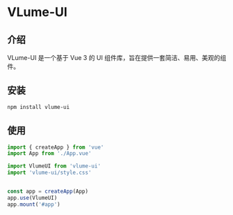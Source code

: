 # VLume-UI

## 介绍

VLume-UI 是一个基于 Vue 3 的 UI 组件库，旨在提供一套简洁、易用、美观的组件。

## 安装

```bash
npm install vlume-ui
```

## 使用

```javascript
import { createApp } from 'vue'
import App from './App.vue'

import VlumeUI from 'vlume-ui'
import 'vlume-ui/style.css'


const app = createApp(App)
app.use(VlumeUI)
app.mount('#app')
```
